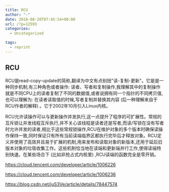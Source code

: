 ```yaml
---
title: RCU
author: "-"
date: 2018-08-28T07:45:54+00:00
url: /?p=12593
categories:
  - Uncategorized

tags:
  - reprint
---
```

## RCU
RCU是read-copy-update的简称,翻译为中文有点别扭"读-复制-更新"。它是是一种同步机制,有三种角色或者操作: 读者、写者和复制操作,我理解其中的复制操作就是不同CPU上的读者复制了不同的数据值,或者说拥有同一个指针的不同拷贝值,也可以理解为: 在读者读取值的时候,写者复制并替换其内容 (后一种理解来自于RCU作者的解释) 。它于2002年10月引入Linux内核。

RCU允许读操作可以与更新操作并发执行,这一点提升了程序的可扩展性。常规的互斥锁让并发线程互斥执行,并不关心该线程是读者还是写者,而读/写锁在没有写者时允许并发的读者,相比于这些常规锁操作,RCU在维护对象的多个版本时确保读操作保持一致,同时保证只有所有当前读端临界区都执行完毕后才释放对象。RCU定义并使用了高效并且易于扩展的机制,用来发布和读取对象的新版本,还用于延后旧版本对象的垃圾收集工作。这些机制恰当地在读端和更新端并行工作,使得读端特别快速。在某些场合下 (比如非抢占式内核里) ,RCU读端的函数完全是零开销。

https://cloud.tencent.com/developer/article/1006226
  
https://cloud.tencent.com/developer/article/1006236
  
https://blog.csdn.net/juS3Ve/article/details/78447574